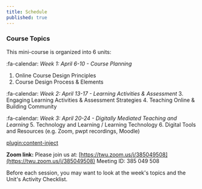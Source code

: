 ```yaml
---
title: Schedule
published: true
---
```


### Course Topics
This mini-course is organized into 6 units:

:fa-calendar: *Week 1: April 6-10 - Course Planning*
  1. Online Course Design Principles
  2. Course Design Process & Elements

:fa-calendar: *Week 2: April 13-17 - Learning Activities & Assessment*
  3. Engaging Learning Activities & Assessment Strategies
  4. Teaching Online & Building Community

:fa-calendar: *Week 3: April 20-24 - Digitally Mediated Teaching and Learning*
 5. Technology and Learning / Learning Technology
 6. Digital Tools and Resources (e.g. Zoom, pwpt recordings, Moodle)


[plugin:content-inject](_calendar)

**Zoom link:**
Please join us at: [https://twu.zoom.us/j/385049508](https://twu.zoom.us/j/385049508)
 Meeting ID: 385 049 508

Before each session, you may want to look at the week's topics and the Unit's Activity Checklist.
